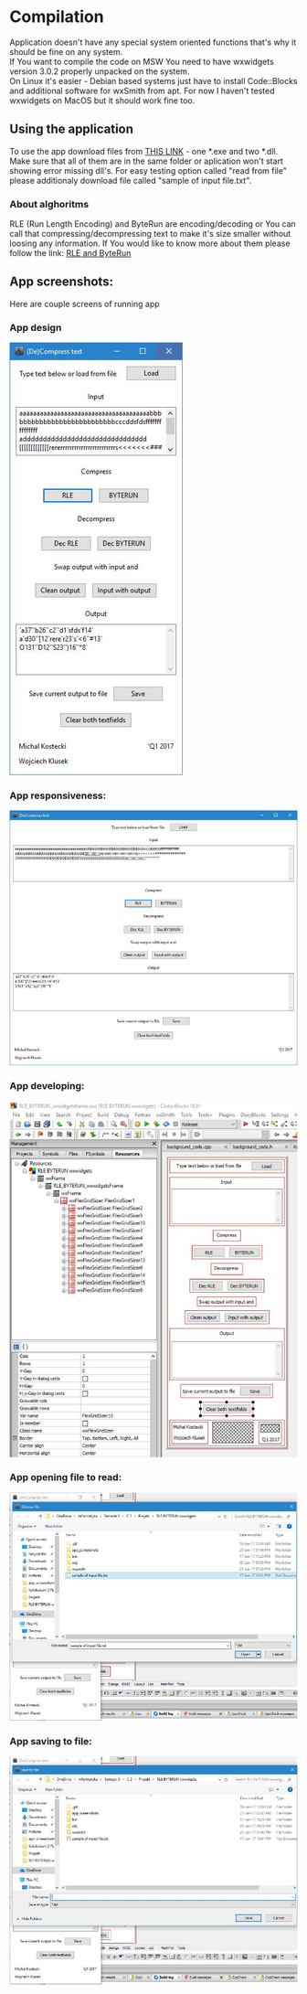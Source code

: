 # Compilation
Application doesn't have any special system oriented functions that's why it should be fine on any system.       
If You want to compile the code on MSW You need to have wxwidgets version 3.0.2 properly unpacked on the system.   
On Linux it's easier - Debian based systems just have to install Code::Blocks and additional software for wxSmith from apt.
For now I haven't tested wxwidgets on MacOS but it should work fine too.


## Using the application
To use the app download files from [THIS LINK](https://github.com/kostek888888/RLE-and-BYTERUN-compress-wxwidgets/releases) - one \*.exe and two \*.dll. Make sure that all of them are in the same folder or aplication won't start showing error missing dll's. For easy testing option called "read from file" please additionaly download file called "sample of input file.txt".


### About alghoritms
RLE (Run Length Encoding) and ByteRun are encoding/decoding or You can call that compressing/decompressing text to make it's size smaller without loosing any information. If You would like to know more about them please follow the link: [RLE and ByteRun](https://en.wikipedia.org/wiki/Run-length_encoding "RLE")


## App screenshots:
Here are couple screens of running app

### App design
![Image of app](app_screenshots/6.jpg)



### App responsiveness:
![Image of app stretched](app_screenshots/9.jpg)



### App developing:
![Image of developing](app_screenshots/5.jpg)



### App opening file to read:
![Image of app](app_screenshots/7.jpg)



### App saving to file:
![Image of app](app_screenshots/8.jpg)
